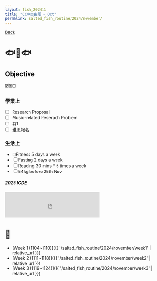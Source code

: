 ```yaml
---
layout: fish_202411
title: "CCの自由賬 - Oct"
permalink: salted_fish_routine/2024/november/
---
```


<a href="{{ '/salted_fish_routine/2024/' | relative_url }}">Back</a>

# 🐟🐠🐟

## Objective
🗹🗵☐

### 學業上
* ☐ Research Proposal
* ☐ Music-related Reserach Problem
* ☐ 投1
* ☐ 雅思報名



### 生活上
* ☐Fitness 5 days a week
* ☐ Fasting 2 days a week
* ☐ Reading 30 mins * 5 times a week
* ☐ 54kg before 25th Nov





##### 2025 ICDE

<iframe src="https://free.timeanddate.com/countdown/i750r7bm/n594/cf12/cm0/cu4/ct0/cs0/ca0/co0/cr0/ss0/cac909/cpc909/pcfff/tcfff/fs200/szw448/szh189/iso2024-11-26T00:00:00/bo2" allowTransparency="true" frameborder="0" width="312" height="83"></iframe>


# 🎏
- [Week 1 (1104~1110)]({{ '/salted_fish_routine/2024/november/week1' | relative_url }})
- [Week 2 (1111~1118)]({{ '/salted_fish_routine/2024/november/week2' | relative_url }})
- [Week 3 (1119~1124)]({{ '/salted_fish_routine/2024/november/week3' | relative_url }})

